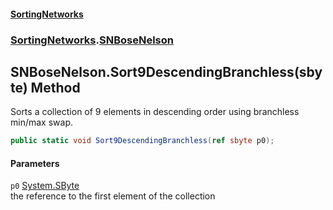 #### [SortingNetworks](./index.md 'index')
### [SortingNetworks](./SortingNetworks.md 'SortingNetworks').[SNBoseNelson](./SortingNetworks-SNBoseNelson.md 'SortingNetworks.SNBoseNelson')
## SNBoseNelson.Sort9DescendingBranchless(sbyte) Method
Sorts a collection of 9 elements in descending order using branchless min/max swap.  
```csharp
public static void Sort9DescendingBranchless(ref sbyte p0);
```
#### Parameters
<a name='SortingNetworks-SNBoseNelson-Sort9DescendingBranchless(sbyte)-p0'></a>
`p0` [System.SByte](https://docs.microsoft.com/en-us/dotnet/api/System.SByte 'System.SByte')  
the reference to the first element of the collection  
  
